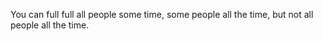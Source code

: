 You can full full all people some time, some people all the time, but not all  people all the time.
